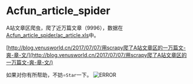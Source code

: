 # Acfun_article_spider

A站文章区爬虫，爬了近万篇文章（9996），数据在[Acfun_article_spider/ac_article.xls](/Acfun_article_spider/ac_article.xls)中。

[http://blog.venusworld.cn/2017/07/07/用scrapy爬了A站文章区的一万篇文-爽-章-文/](http://blog.venusworld.cn/2017/07/07/用scrapy爬了A站文章区的一万篇文-爽-章-文/)

如果对你有所帮助，不妨`⭐️Star`一下。
![ERROR](http://ohjn9v8nd.bkt.clouddn.com/c1fe1586gy1fhbm6dkohkj204603m3yf.jpg)
